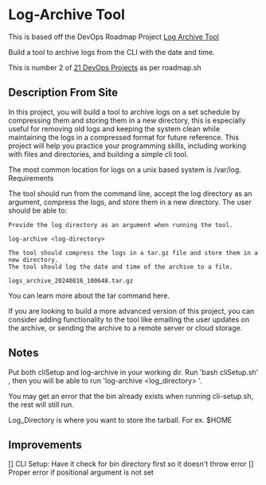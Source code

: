# Log-Archive Tool    

This is based off the DevOps Roadmap Project [Log Archive Tool](https://roadmap.sh/projects/log-archive-tool)

Build a tool to archive logs from the CLI with the date and time.  

This is number 2 of [21 DevOps Projects](https://roadmap.sh/devops/projects) as per roadmap.sh

## Description From Site 



In this project, you will build a tool to archive logs on a set schedule by compressing them and storing them in a new directory, this is especially useful for removing old logs and keeping the system clean while maintaining the logs in a compressed format for future reference. This project will help you practice your programming skills, including working with files and directories, and building a simple cli tool.

The most common location for logs on a unix based system is /var/log.
Requirements

The tool should run from the command line, accept the log directory as an argument, compress the logs, and store them in a new directory. The user should be able to:

    Provide the log directory as an argument when running the tool.

    log-archive <log-directory>

    The tool should compress the logs in a tar.gz file and store them in a new directory.
    The tool should log the date and time of the archive to a file.

    logs_archive_20240816_100648.tar.gz

You can learn more about the tar command here.

If you are looking to build a more advanced version of this project, you can consider adding functionality to the tool like emailing the user updates on the archive, or sending the archive to a remote server or cloud storage.

## Notes 

Put both cliSetup and log-archive in your working dir. Run 'bash cliSetup.sh' , then you will be able to run 'log-archive <log_directory> '.

You may get an error that the bin already exists when running cli-setup.sh, the rest will still run. 

Log_Directory is where you want to store the tarball. For ex. $HOME

## Improvements 

[] CLI Setup: Have it check for bin directory first so it doesn't throw error 
[] Proper error if positional argument is not set 